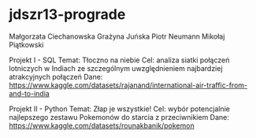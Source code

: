 # jdszr13-prograde
Małgorzata Ciechanowska
Grażyna Juńska
Piotr Neumann
Mikołaj Piątkowski

Projekt I - SQL
Temat: Tłoczno na niebie
Cel: analiza siatki połączeń lotniczych w Indiach ze szczególnym uwzględnieniem
najbardziej atrakcyjnych połączeń
Dane: https://www.kaggle.com/datasets/rajanand/international-air-traffic-from-and-to-india

Projekt II - Python
Temat: Złap je wszystkie!
Cel: wybór potencjalnie najlepszego zestawu Pokemonów do starcia z przeciwnikiem
Dane: https://www.kaggle.com/datasets/rounakbanik/pokemon